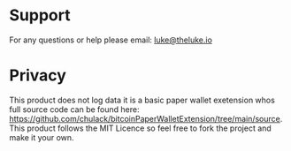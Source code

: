 # Support

For any questions or help please email: luke@theluke.io


# Privacy

This product does not log data it is a basic paper wallet exetension whos full source code can be found here: https://github.com/chulack/bitcoinPaperWalletExtension/tree/main/source. This product follows the MIT Licence so feel free to fork the project and make it your own.

